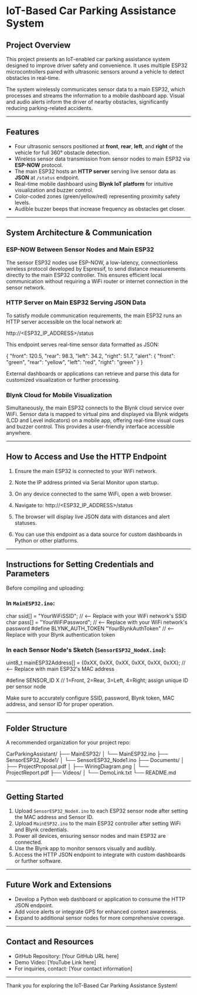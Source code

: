 # IoT-Based Car Parking Assistance System

## Project Overview
This project presents an IoT-enabled car parking assistance system designed to improve driver safety and convenience. It uses multiple ESP32 microcontrollers paired with ultrasonic sensors around a vehicle to detect obstacles in real-time. 

The system wirelessly communicates sensor data to a main ESP32, which processes and streams the information to a mobile dashboard app. Visual and audio alerts inform the driver of nearby obstacles, significantly reducing parking-related accidents.

---

## Features
- Four ultrasonic sensors positioned at **front**, **rear**, **left**, and **right** of the vehicle for full 360° obstacle detection.
- Wireless sensor data transmission from sensor nodes to main ESP32 via **ESP-NOW** protocol.
- The main ESP32 hosts an **HTTP server** serving live sensor data as **JSON** at `/status` endpoint.
- Real-time mobile dashboard using **Blynk IoT platform** for intuitive visualization and buzzer control.
- Color-coded zones (green/yellow/red) representing proximity safety levels.
- Audible buzzer beeps that increase frequency as obstacles get closer.

---

## System Architecture & Communication

### ESP-NOW Between Sensor Nodes and Main ESP32
The sensor ESP32 nodes use ESP-NOW, a low-latency, connectionless wireless protocol developed by Espressif, to send distance measurements directly to the main ESP32 controller. This ensures efficient local communication without requiring a WiFi router or internet connection in the sensor network.

### HTTP Server on Main ESP32 Serving JSON Data
To satisfy module communication requirements, the main ESP32 runs an HTTP server accessible on the local network at:

http://<ESP32_IP_ADDRESS>/status


This endpoint serves real-time sensor data formatted as JSON:

{
"front": 120.5,
"rear": 98.3,
"left": 34.2,
"right": 51.7,
"alert": {
"front": "green",
"rear": "yellow",
"left": "red",
"right": "green"
}
}


External dashboards or applications can retrieve and parse this data for customized visualization or further processing.

### Blynk Cloud for Mobile Visualization
Simultaneously, the main ESP32 connects to the Blynk cloud service over WiFi. Sensor data is mapped to virtual pins and displayed via Blynk widgets (LCD and Level indicators) on a mobile app, offering real-time visual cues and buzzer control. This provides a user-friendly interface accessible anywhere.

---

## How to Access and Use the HTTP Endpoint

1. Ensure the main ESP32 is connected to your WiFi network.
2. Note the IP address printed via Serial Monitor upon startup.
3. On any device connected to the same WiFi, open a web browser.
4. Navigate to:
http://<ESP32_IP_ADDRESS>/status

5. The browser will display live JSON data with distances and alert statuses.
6. You can use this endpoint as a data source for custom dashboards in Python or other platforms.

---

## Instructions for Setting Credentials and Parameters

Before compiling and uploading:

### In `MainESP32.ino`:
char ssid[] = "YourWiFiSSID"; // <-- Replace with your WiFi network's SSID
char pass[] = "YourWiFiPassword"; // <-- Replace with your WiFi network's password
#define BLYNK_AUTH_TOKEN "YourBlynkAuthToken" // <-- Replace with your Blynk authentication token


### In each Sensor Node's Sketch (`SensorESP32_NodeX.ino`):
uint8_t mainESP32Address[] = {0xXX, 0xXX, 0xXX, 0xXX, 0xXX, 0xXX}; // <-- Replace with main ESP32's MAC address

#define SENSOR_ID X // 1=Front, 2=Rear, 3=Left, 4=Right; assign unique ID per sensor node


Make sure to accurately configure SSID, password, Blynk token, MAC address, and sensor ID for proper operation.

---

## Folder Structure
A recommended organization for your project repo:

CarParkingAssistant/
├── MainESP32/
│ └── MainESP32.ino
├── SensorESP32_Node1/
│ └── SensorESP32_Node1.ino
├── Documents/
│ ├── ProjectProposal.pdf
│ ├── WiringDiagram.png
│ └── ProjectReport.pdf
├── Videos/
│ └── DemoLink.txt
└── README.md


---

## Getting Started

1. Upload `SensorESP32_NodeX.ino` to each ESP32 sensor node after setting the MAC address and Sensor ID.
2. Upload `MainESP32.ino` to the main ESP32 controller after setting WiFi and Blynk credentials.
3. Power all devices, ensuring sensor nodes and main ESP32 are connected.
4. Use the Blynk app to monitor sensors visually and audibly.
5. Access the HTTP JSON endpoint to integrate with custom dashboards or further software.

---

## Future Work and Extensions

- Develop a Python web dashboard or application to consume the HTTP JSON endpoint.
- Add voice alerts or integrate GPS for enhanced context awareness.
- Expand to additional sensor nodes for more comprehensive coverage.

---

## Contact and Resources

- GitHub Repository: [Your GitHub URL here]
- Demo Video: [YouTube Link here]
- For inquiries, contact: [Your contact information]

---

Thank you for exploring the IoT-Based Car Parking Assistance System!